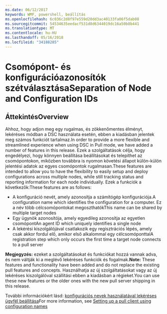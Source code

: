 ```yaml
---
ms.date: 06/12/2017
keywords: WMF, powershell, beállítás
ms.openlocfilehash: 6c036c2d8f97e559d20dd3ac40133fa06f5dab08
ms.sourcegitcommit: 54534635eedacf531d8d6344019dc16a50b8b441
ms.translationtype: MT
ms.contentlocale: hu-HU
ms.lasthandoff: 05/16/2018
ms.locfileid: "34188285"
---
```

# <a name="separation-of-node-and-configuration-ids"></a><span data-ttu-id="cfff5-102">Csomópont- és konfigurációazonosítók szétválasztása</span><span class="sxs-lookup"><span data-stu-id="cfff5-102">Separation of Node and Configuration IDs</span></span>

## <a name="overview"></a><span data-ttu-id="cfff5-103">Áttekintés</span><span class="sxs-lookup"><span data-stu-id="cfff5-103">Overview</span></span>

<span data-ttu-id="cfff5-104">Ahhoz, hogy adjon meg egy rugalmas, és zökkenőmentes élményt, lekéréses módban a DSC használata esetén, ebben a kiadásban jelentek meg számos funkciót tartalmaz.</span><span class="sxs-lookup"><span data-stu-id="cfff5-104">In order to provide a more flexible and streamlined experience when using DSC in Pull mode, we have added a number of features in this release.</span></span> <span data-ttu-id="cfff5-105">Ezek a szolgáltatások célja, hogy engedélyezi, hogy könnyen beállítása beállításokat és telepíthet az csomópontokon, miközben továbbra is nyomon követési állapot külön-külön jelentési adatok az egyes csomópontok rugalmasan.</span><span class="sxs-lookup"><span data-stu-id="cfff5-105">These features are intended to allow you to have the flexibility to easily setup and deploy configurations across multiple nodes, while still tracking status and reporting information for each node individually.</span></span>
<span data-ttu-id="cfff5-106">Ezek a funkciók a következők:</span><span class="sxs-lookup"><span data-stu-id="cfff5-106">These features are as follows:</span></span>

* <span data-ttu-id="cfff5-107">A konfiguráció nevét, amely azonosítja a számítógép konfigurációja.</span><span class="sxs-lookup"><span data-stu-id="cfff5-107">A configuration name which identifies the configuration for a computer.</span></span> <span data-ttu-id="cfff5-108">Ez a név több célcsomópontokat megoszthatók</span><span class="sxs-lookup"><span data-stu-id="cfff5-108">This name can be shared by multiple target nodes</span></span>
* <span data-ttu-id="cfff5-109">Egy ügynök azonosítója, amely egyedileg azonosítja az egyetlen csomópont</span><span class="sxs-lookup"><span data-stu-id="cfff5-109">An agent ID which uniquely identifies a single node</span></span>
* <span data-ttu-id="cfff5-110">A lekérési kiszolgálójával csatlakozik egy regisztrációs lépés, amely csak akkor fordul elő, amikor első alkalommal egy célcsomóponttal</span><span class="sxs-lookup"><span data-stu-id="cfff5-110">A registration step which only occurs the first time a target node connects to a pull server</span></span>

<span data-ttu-id="cfff5-111">**Megjegyzés:** ezeket a szolgáltatásokat és funkciókat hozzá vannak adva, és nem váltják ki a meglévő lekéréses funkciók és fogalmak.</span><span class="sxs-lookup"><span data-stu-id="cfff5-111">**Note:** These features and functionality have been added and do not replace the existing pull features and concepts.</span></span> <span data-ttu-id="cfff5-112">Használhatja az új szolgáltatásokat vagy az új lekéréses kiszolgálóval szállítási ebben a kiadásban a régieket.</span><span class="sxs-lookup"><span data-stu-id="cfff5-112">You can use these new features or the older ones with the new pull server shipping in this release.</span></span>

<span data-ttu-id="cfff5-113">További információkért lásd: [konfigurációs nevek használatával lekéréses ügyfél beállítása](https://msdn.microsoft.com/powershell/dsc/pullclientconfignames)</span><span class="sxs-lookup"><span data-stu-id="cfff5-113">For more information, see [Setting up a pull client using configuration names](https://msdn.microsoft.com/powershell/dsc/pullclientconfignames)</span></span>
